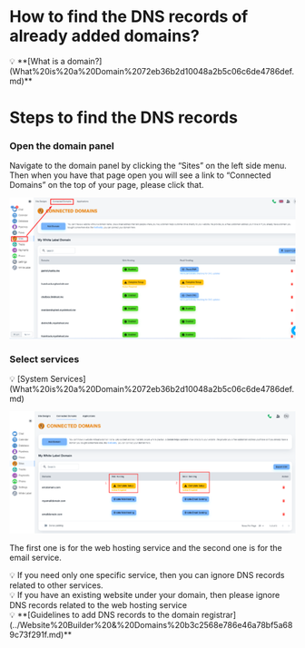 # How to find the DNS records of already added domains?

<aside>
💡 **[What is a domain?](What%20is%20a%20Domain%2072eb36b2d10048a2b5c06c6de4786def.md)**

</aside>

# Steps to find the DNS records

### Open the domain panel

Navigate to the domain panel by clicking the “Sites” on the left side menu. Then when you have that page open you will see a link to “Connected Domains” on the top of your page, please click that. 

![Screenshot_16.png](How%20to%20find%20the%20DNS%20records%20of%20already%20added%20domai%207689a8b7f3b04ba0921edf5d5a58f758/Screenshot_16.png)

### Select services

<aside>
💡 [System Services](What%20is%20a%20Domain%2072eb36b2d10048a2b5c06c6de4786def.md)

</aside>

![Untitled](How%20to%20find%20the%20DNS%20records%20of%20already%20added%20domai%207689a8b7f3b04ba0921edf5d5a58f758/Untitled.png)

 The first one is for the web hosting service and the second one is for the email service.

<aside>
💡 If you need only one specific service, then you can ignore DNS records related to other services.

</aside>

<aside>
💡 If you have an existing website under your domain, then please ignore DNS records related to the web hosting service

</aside>

<aside>
💡 **[Guidelines to add DNS records to the domain registrar](../Website%20Builder%20&%20Domains%20b3c2568e786e46a78bf5a689c73f291f.md)**

</aside>